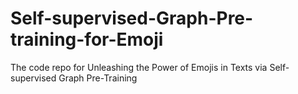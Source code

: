# Self-supervised-Graph-Pre-training-for-Emoji
The code repo for Unleashing the Power of Emojis in Texts via Self-supervised Graph Pre-Training
